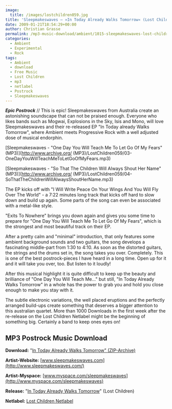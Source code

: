 ```yaml
---
image:
  title: /images/lostchildren059.jpg
title: 'Sleepmakeswaves – »In Today Already Walks Tomorrow« (Lost Children Netlabel)'
date: 2009-01-21T18:54:29+00:00
author: Christian Grasse
permalink: /mp3-music-download/ambient/1015-sleepmakeswaves-lost-children-netlabel
categories:
  - Ambient
  - Experimental
  - Rock
tags:
  - Ambient
  - download
  - Free Music
  - Lost Children
  - mp3
  - netlabel
  - Postrock
  - Sleepmakeswaves
---
```

***Epic Postrock*** // This is epic! Sleepmakeswaves from Australia create an astonishing soundscape that can not be praised enough. Everyone who likes bands such as Mogwai, Explosions in the Sky, Isis and Mono, will love Sleepmakeswaves and their re-released EP "In Today already Walks Tomorrow", where Ambient meets Progressive Rock with a well adjusted dose of musical endorphin.

[Sleepmakeswaves - "One Day You Will Teach Me To Let Go Of My Fears" (MP3)](http://www.archive.org/ (MP3)/LostChildren059/03-OneDayYouWillTeachMeToLetGoOfMyFears.mp3)
  
[Sleepmakeswaves - "So That The Children Will Always Shout Her Name" (MP3)](http://www.archive.org/ (MP3)/LostChildren059/04-SoThatTheChildrenWillAlwaysShoutHerName.mp3)

<!--more-->


  
The EP kicks off with "I Will Write Peace On Your Wings And You Will Fly Over The World" - a 7:22 minutes long track that kicks off hard to slow down and build up again. Some parts of the song can even be associated with a metal-like style.
  
"Exits To Nowhere" brings you down again and gives you some time to prepare for "One Day You Will Teach Me To Let Go Of My Fears", which is the strongest and most beautiful track on their EP.
  
After a pretty calm and "minimal" introduction, that only features some ambient background sounds and two guitars, the song develops a fascinating middle-part from 1:30 to 4:10. As soon as the distorted guitars, the strings and the drums set in, the song takes you over. Completely. This is one of the best postrock-pieces I have heard in a long time. Open up for it and it will take you over, too. But listen to it loudly!
  
After this musical highlight it is quite difficult to keep up the beauty and brilliance of "One Day You Will Teach Me..." but still, "In Today Already Walks Tomorrow" in a whole has the power to grab you and hold you close enough to make you stay with it.
  
The subtle electronic variations, the well placed eruptions and the perfectly arranged build-ups create something that deserves a bigger attention to this australian quartet. More than 1000 Downloads in the first week after the re-release on the Lost Children Netlabel might be the beginning of something big. Certainly a band to keep ones eyes on!

## MP3 Postrock Music Download

**Download:** "[In Today Already Walks Tomorrow" (ZIP-Archive)](http://www.archive.org/compress/LostChildren059)
  
**Artist-Website:** [www.sleepmakeswaves.com](http://www.sleepmakeswaves.com/)
  
**Artist-Myspace:** [www.myspace.com/sleepmakeswaves](http://www.myspace.com/sleepmakeswaves)
  
**Release:** "[In Today Already Walks Tomorrow](http://lostchildrennetlabel.wordpress.com/2009/01/03/sleepmakeswaves-in-today-already-walks-tomorrow/)" (Lost Children)
  
**Netlabel:** [Lost Children Netlabel](http://lostchildrennetlabel.wordpress.com)